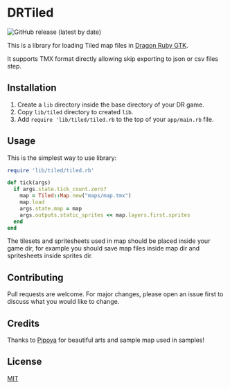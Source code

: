 # DRTiled

![GitHub release (latest by date)](https://img.shields.io/github/v/release/wildfiler/drtiled?label=version&style=plastic)

This is a library for loading Tiled map files in [Dragon Ruby GTK](https://dragonruby.org/toolkit/game).

It supports TMX format directly allowing skip exporting to json or csv files step.


## Installation

1. Create a `lib` directory inside the base directory of your DR game.
2. Copy `lib/tiled` directory to created `lib`.
3. Add `require 'lib/tiled/tiled.rb` to the top of your `app/main.rb` file.


## Usage

This is the simplest way to use library:

```ruby
require 'lib/tiled/tiled.rb'

def tick(args)
  if args.state.tick_count.zero?
    map = Tiled::Map.new("maps/map.tmx")
    map.load
    args.state.map = map
    args.outputs.static_sprites << map.layers.first.sprites
  end
end
```

The tilesets and spritesheets used in map should be placed inside your game dir, for example you should save map files inside map dir and spritesheets inside sprites dir.


## Contributing

Pull requests are welcome. For major changes, please open an issue first to discuss what you would like to change.


## Credits

Thanks to [Pipoya](pipoya.itch.io) for beautiful arts and sample map used in samples!  

## License
[MIT](https://choosealicense.com/licenses/mit/)
